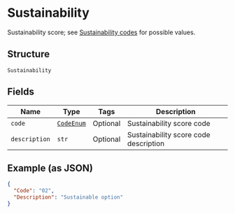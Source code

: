
# Sustainability

Sustainability score; see [Sustainability codes](https://developer.postnl.nl/docs/#/http/reference-data/reference-codes) for possible values.

## Structure

`Sustainability`

## Fields

| Name | Type | Tags | Description |
|  --- | --- | --- | --- |
| `code` | [`CodeEnum`](../../doc/models/code-enum.md) | Optional | Sustainability score code |
| `description` | `str` | Optional | Sustainability score code description |

## Example (as JSON)

```json
{
  "Code": "02",
  "Description": "Sustainable option"
}
```

